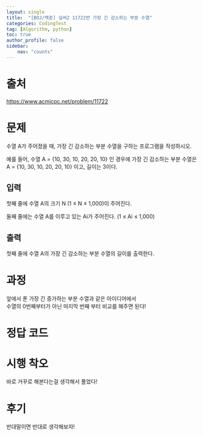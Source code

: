 ```yaml
---
layout: single
title:  "[BOJ/백준] 실버2 11722번 가장 긴 감소하는 부분 수열"
categories: CodingTest
tag: [Algorithm, python]
toc: true
author_profile: false
sidebar:
    nav: "counts"
---
```


# 출처
<https://www.acmicpc.net/problem/11722>


# 문제
수열 A가 주어졌을 때, 가장 긴 감소하는 부분 수열을 구하는 프로그램을 작성하시오.

예를 들어, 수열 A = {10, 30, 10, 20, 20, 10} 인 경우에 가장 긴 감소하는 부분 수열은 A = {10, 30, 10, 20, 20, 10}  이고, 길이는 3이다.


## 입력
첫째 줄에 수열 A의 크기 N (1 ≤ N ≤ 1,000)이 주어진다.

둘째 줄에는 수열 A를 이루고 있는 Ai가 주어진다. (1 ≤ Ai ≤ 1,000)


## 출력
첫째 줄에 수열 A의 가장 긴 감소하는 부분 수열의 길이를 출력한다.
  
  
# 과정
앞에서 푼 가장 긴 증가하는 부분 수열과 같은 아이디어에서  
수열의 0번째부터가 아닌 마지막 번째 부터 비교를 해주면 된다!
# 정답 코드
<script src="https://gist.github.com/kghees/ca0ddcd9270b9e9b4f4f0c9b75e60498.js"></script>
  
    

# 시행 착오
바로 거꾸로 해본다는걸 생각해서 풀었다!

# 후기
반대말이면 반대로 생각해보자!
